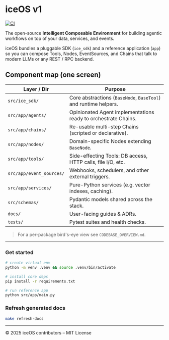 # iceOS v1
[![CI](https://github.com/your-org/iceOS/actions/workflows/ci.yml/badge.svg)](https://github.com/your-org/iceOS/actions/workflows/ci.yml)

The open-source **Intelligent Composable Environment** for building agentic workflows on top of your data, services, and events.

iceOS bundles a pluggable SDK (`ice_sdk`) and a reference application (`app`) so you can compose Tools, Nodes, EventSources, and Chains that talk to modern LLMs or any REST / RPC backend.

## Component map (one screen)

| Layer / Dir | Purpose |
| ----------- | ------- |
| `src/ice_sdk/` | Core abstractions (`BaseNode`, `BaseTool`) and runtime helpers. |
| `src/app/agents/` | Opinionated Agent implementations ready to orchestrate Chains. |
| `src/app/chains/` | Re-usable multi-step Chains (scripted or declarative). |
| `src/app/nodes/` | Domain-specific Nodes extending `BaseNode`. |
| `src/app/tools/` | Side-effecting Tools: DB access, HTTP calls, file I/O, etc. |
| `src/app/event_sources/` | Webhooks, schedulers, and other external triggers. |
| `src/app/services/` | Pure-Python services (e.g. vector indexes, caching). |
| `src/schemas/` | Pydantic models shared across the stack. |
| `docs/` | User-facing guides & ADRs. |
| `tests/` | Pytest suites and health checks. |

> For a per-package bird's-eye view see `CODEBASE_OVERVIEW.md`.

---

### Get started

```bash
# create virtual env
python -m venv .venv && source .venv/bin/activate

# install core deps
pip install -r requirements.txt

# run reference app
python src/app/main.py
```

### Refresh generated docs

```bash
make refresh-docs
```

---

© 2025 iceOS contributors – MIT License 